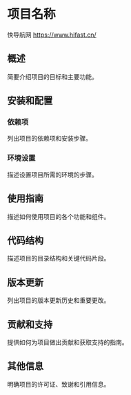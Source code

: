 # 项目名称
快导航网
https://www.hifast.cn/

## 概述

简要介绍项目的目标和主要功能。

## 安装和配置

### 依赖项

列出项目的依赖项和安装步骤。

### 环境设置

描述设置项目所需的环境的步骤。

## 使用指南

描述如何使用项目的各个功能和组件。

## 代码结构

描述项目的目录结构和关键代码片段。

## 版本更新

列出项目的版本更新历史和重要更改。

## 贡献和支持

提供如何为项目做出贡献和获取支持的指南。

## 其他信息

明确项目的许可证、致谢和引用信息。
